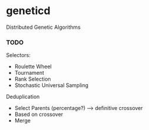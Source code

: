 # geneticd
Distributed Genetic Algorithms

### TODO
Selectors:
- Roulette Wheel
- Tournament
- Rank Selection
- Stochastic Universal Sampling

Deduplication

- Select Parents (percentage?) --> definitive crossover
- Based on crossover
- Merge

